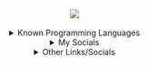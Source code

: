 <div align="center">
    <a target="_blank" href="https://discord.dog/394318793637232641">
        <img src="https://magnetdiscord.m9sked.repl.co">
    </a>
</div>

<br>

<div align="center">
    <details>
        <summary>Known Programming Languages</summary>
        <br>
        <a target="_blank" href="https://www.python.org/">
            <img src="https://img.shields.io/badge/python-3670A0?style=for-the-badge&logo=python&logoColor=ffdd54">
        </a>
        <a target="_blank" href="https://nodejs.org/en">
            <img src="https://img.shields.io/badge/javascript-ffdd54?style=for-the-badge&logo=javascript&logoColor=blue">
        </a>
        <a target="_blank" href="https://www.lua.org/">
            <img src="https://img.shields.io/badge/lua-%232C2D72.svg?style=for-the-badge&logo=lua&logoColor=white">
        </a>
        <a target="_blank" href="https://dotnet.microsoft.com/en-us/languages/csharp">
            <img src="https://img.shields.io/badge/c%23-%23239120.svg?style=for-the-badge&logo=c-sharp&logoColor=white">
        </a>
        <a target="_blank" href="https://visualstudio.microsoft.com/vs/features/cplusplus/">
            <img src="https://img.shields.io/badge/c++-%2300599C.svg?style=for-the-badge&logo=c%2B%2B&logoColor=white">
        </a>
        <a target="_blank" href="https://www.w3schools.com/html/default.asp">
            <img src="https://img.shields.io/badge/html5-%23E34F26.svg?style=for-the-badge&logo=html5&logoColor=white">
        </a>
        <a target="_blank" href="https://www.w3schools.com/css/default.asp">
            <img src="https://img.shields.io/badge/css3-%231572B6.svg?style=for-the-badge&logo=css3&logoColor=white">
        </a>
    </details>
</div>

<div align="center">
    <details>
        <summary>My Socials</summary>
        <br>
        <a target="_blank" href="https://discord.dog/394318793637232641">
            <img src="https://img.shields.io/badge/Discord-%235865F2.svg?style=for-the-badge&logo=discord&logoColor=white">
        </a>
        <a target="_blank" href="https://t.me/hanukkahween">
            <img src="https://img.shields.io/badge/Telegram-2CA5E0?style=for-the-badge&logo=telegram&logoColor=white">
        </a>
        <a target="_blank" href="https://www.youtube.com/@m_gnet/">
            <img src="https://img.shields.io/badge/YouTube-%23FF0000.svg?style=for-the-badge&logo=YouTube&logoColor=white">
        </a>
    </details>
</div>

<div align="center">
    <details>
        <summary>Other Links/Socials</summary>
        <br>
        <a href="https://v3rmillion.net/member.php?action=profile&uid=2117509">my v3rmillion</a>
        <br>
        <a href="https://forum.wearedevs.net/profile?uid=67993">my wearedevs</a>
        <br>
        </br>
        <a href="https://myth.rip/sematary">myth.rip/sematary</a>
        <br>
        <a href="https://solo.to/rump">solo.to/rump</a>
        <br>
        <a href="https://wanted.lol/joe">wanted.lol/joe</a>
        <br>
        <a href="https://feds.lol/int">feds.lol/int</a>
        <br>
        <a href="https://lay.rip/pie">lay.rip/pie</a>
        <br>
        <a href="https://xyl.lol/miserable">xyl.lol/miserable</a>
        <br>
        <a href="https://mhm.lol/@hi">mhm.lol/@hi</a>
        <br>
        <a href="https://myaddys.net/u">myaddys.net/u</a>
    </details>
</div>

<!--

<p align="center">
  <a href="https://feds.lol/irl"> lost login to dis </a>
  <br>
  <a href="https://feds.lol/skin"> lost login to dis </a>
  <br>
  <a href="https://kys.lol/net"> website seems to have been taken down (ssl cert invalid) </a>

  idc about stats anymore but deez use to be here
  
  <a target="_blank" href="https://github.com/carolesdaughter">
    <img src="https://raw.githubusercontent.com/carolesdaughter/github-stats/master/generated/overview.svg#gh-dark-mode-only">
  </a>
  <a target="_blank" href="https://github.com/carolesdaughter">
    <img src="https://raw.githubusercontent.com/carolesdaughter/github-stats/master/generated/languages.svg#gh-dark-mode-only">
  </a>
</p>

-->
